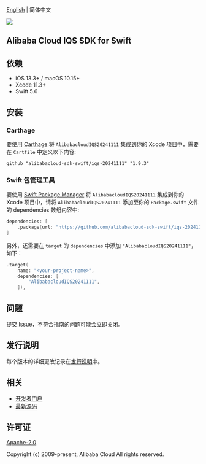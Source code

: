 [English](README.md) | 简体中文

![](https://aliyunsdk-pages.alicdn.com/icons/AlibabaCloud.svg)

## Alibaba Cloud IQS SDK for Swift

## 依赖

- iOS 13.3+ / macOS 10.15+
- Xcode 11.3+
- Swift 5.6

## 安装

### Carthage

要使用 [Carthage](https://github.com/Carthage/Carthage) 将 `AlibabacloudIQS20241111` 集成到你的 Xcode 项目中，需要在 `Cartfile` 中定义以下内容:

```ogdl
github "alibabacloud-sdk-swift/iqs-20241111" "1.9.3"
```

### Swift 包管理工具

要使用 [Swift Package Manager](https://swift.org/package-manager/) 将 `AlibabacloudIQS20241111` 集成到你的 Xcode 项目中，请将 `AlibabacloudIQS20241111` 添加至你的 `Package.swift` 文件的 dependencies 数组内容中:

```swift
dependencies: [
    .package(url: "https://github.com/alibabacloud-sdk-swift/iqs-20241111.git", from: "1.9.3")
]
```

另外，还需要在 `target` 的 `dependencies` 中添加 `"AlibabacloudIQS20241111"`，如下：

```swift
.target(
    name: "<your-project-name>",
    dependencies: [
        "AlibabacloudIQS20241111",
    ]),
```

## 问题

[提交 Issue](https://github.com/alibabacloud-sdk-swift/iqs-20241111/issues/new)，不符合指南的问题可能会立即关闭。

## 发行说明

每个版本的详细更改记录在[发行说明](./ChangeLog.txt)中。

## 相关

* [开发者门户](https://next.api.aliyun.com/home)
* [最新源码](https://github.com/alibabacloud-sdk-swift/iqs-20241111)

## 许可证

[Apache-2.0](http://www.apache.org/licenses/LICENSE-2.0)

Copyright (c) 2009-present, Alibaba Cloud All rights reserved.
